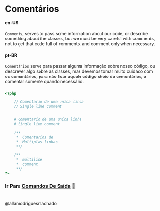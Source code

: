 

# Comentários                 

#### en-US
`Comments`, serves to pass some information about our code, or describe something about the classes, but we must be very careful with comments, not to get that code full of comments, and comment only when necessary.

#### pt-BR
`Comentários` serve para passar alguma informação sobre nosso código, ou descrever algo sobre as classes, mas devemos tomar muito cuidado com os comentários, para não ficar aquele código cheio de comentários, e comentar somente quando necessário.

###

```php
<?php

    // Comentario de uma uníca linha
    // Single line comment


    # Comentario de uma uníca linha
    # Single line comment

    /**
     *  Comentarios de 
     *  Multiplas linhas
     **/

    /**
     *  multiline 
     *  comment
     **/
?>
```
### Ir Para [Comandos De Saída](ComandosDeSaida.md) 🚀

#
@allanrodriguesmachado